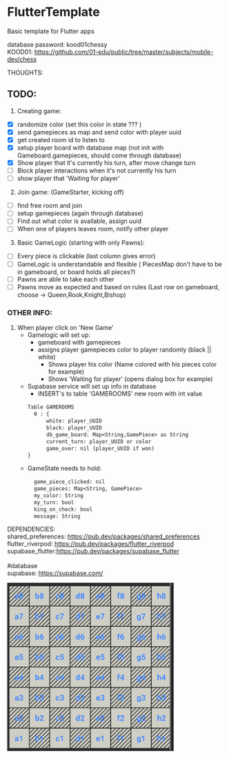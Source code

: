 # FlutterTemplate

Basic template for Flutter apps

database password: kood01chessy <br>
KOOD01: https://github.com/01-edu/public/tree/master/subjects/mobile-dev/chess

THOUGHTS:

## TODO:

1. Creating game:

- [x] randomize color (set this color in state ??? )
- [x] send gamepieces as map and send color with player uuid
- [x] get created room id to listen to
- [x] setup player board with database map (not init with Gameboard.gamepieces, should come through database)
- [x] Show player that it's currently his turn, after move change turn
- [ ] Block player interactions when it's not currently his turn
- [ ] show player that 'Waiting for player'

2. Join game: (GameStarter, kicking off)

- [ ] find free room and join
- [ ] setup gamepieces (again through database)
- [ ] Find out what color is available, assign uuid
- [ ] When one of players leaves room, notify other player

3. Basic GameLogic (starting with only Pawns):

- [ ] Every piece is clickable (last column gives error)
- [ ] GameLogic is understandable and flexible ( PiecesMap don't have to be in gameboard, or board holds all pieces?)
- [ ] Pawns are able to take each other
- [ ] Pawns move as expected and based on rules (Last row on gameboard, choose -> Queen,Rook,Knight,Bishop)

### OTHER INFO:

1. When player click on 'New Game'
    * Gamelogic will set up:
        * gameboard with gamepieces
        * assigns player gamepieces color to player randomly (black || white)
            * Shows player his color (Name colored with his pieces color for example)
            * Shows 'Waiting for player' (opens dialog box for example)
    * Supabase service will set up info in database
        * INSERT's to table 'GAMEROOMS' new room with int value
      ````
      Table GAMEROOMS
        0 : { 
            white: player_UUID
            black: player_UUID
            db_game_board: Map<String,GamePiece> as String
            current_turn: player_UUID or color 
            game_over: nil (player_UUID if won)
      }
      ````
    * GameState needs to hold:
      ````
        game_piece_clicked: nil
        game_pieces: Map<String, GamePiece>
        my_color: String
        my_turn: bool
        king_on_check: bool
        message: String
      ````

DEPENDENCIES:<br>
shared_preferences: https://pub.dev/packages/shared_preferences <br>
flutter_riverpod: https://pub.dev/packages/flutter_riverpod <br>
supabase_flutter:https://pub.dev/packages/supabase_flutter <br>
<br>
#database <br>
supabase: https://supabase.com/ <br>

![img.png](img.png)
